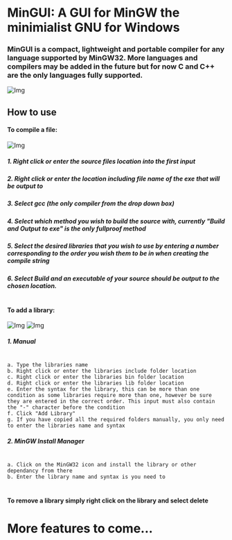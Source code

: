 # MinGUI: A GUI for MinGW the minimialist GNU for Windows
### MinGUI is a compact, lightweight and portable compiler for any language supported by MinGW32. More languages and compilers may be added in the future but for now C and C++ are the only languages fully supported.
![Img](https://imgur.com/qbfPxGW.png)
## How to use
#### To compile a file:
![Img](https://imgur.com/ltg8YNr.png)
##### 1. Right click or enter the source files location into the first input
##### 2. Right click or enter the location including file name of the exe that will be output to
##### 3. Select gcc (the only compiler from the drop down box)
##### 4. Select which method you wish to build the source with, currently "Build and Output to exe" is the only fullproof method
##### 5. Select the desired libraries that you wish to use by entering a number corresponding to the order you wish them to be in when creating the compile string
##### 6. Select Build and an executable of your source should be output to the chosen location.
#
#### To add a library:
![Img](https://imgur.com/DVwZQcj.png)
![Img](https://imgur.com/o7mUFYA.png)
##### 1. Manual
#
    a. Type the libraries name
    b. Right click or enter the libraries include folder location
	c. Right click or enter the libraries bin folder location
	d. Right click or enter the libraries lib folder location
	e. Enter the syntax for the library, this can be more than one condition as some libraries require more than one, however be sure they are entered in the correct order. This input must also contain the "-" character before the condition
	f. Click "Add Library"
	g. If you have copied all the required folders manually, you only need to enter the libraries name and syntax
##### 2. MinGW Install Manager
#
    a. Click on the MinGW32 icon and install the library or other dependancy from there
	b. Enter the library name and syntax is you need to
#
#### To remove a library simply right click on the library and select delete

# More features to come...
